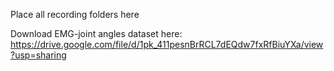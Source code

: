 Place all recording folders here

Download EMG-joint angles dataset here: https://drive.google.com/file/d/1pk_411pesnBrRCL7dEQdw7fxRfBiuYXa/view?usp=sharing
